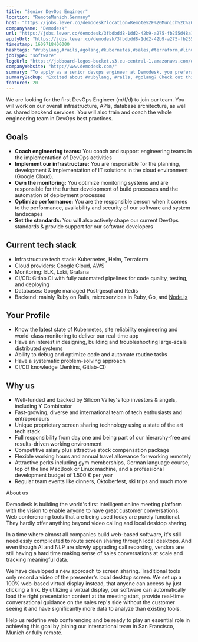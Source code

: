 ```yaml
---
title: "Senior DevOps Engineer"
location: "RemoteMunich,Germany"
host: "https://jobs.lever.co/demodesk?location=Remote%2F%20Munich%2C%20Germany"
companyName: "Demodesk"
url: "https://jobs.lever.co/demodesk/3fbdbdd8-1dd2-42b9-a275-fb255d48a19e"
applyUrl: "https://jobs.lever.co/demodesk/3fbdbdd8-1dd2-42b9-a275-fb255d48a19e/apply"
timestamp: 1609718400000
hashtags: "#rubylang,#rails,#golang,#kubernetes,#sales,#terraform,#linux,#aws,#management,#ui/ux"
jobType: "software"
logoUrl: "https://jobboard-logos-bucket.s3.eu-central-1.amazonaws.com/demodesk"
companyWebsite: "http://www.demodesk.com/"
summary: "To apply as a senior devops engineer at Demodesk, you preferably need to have some knowledge of: #rubylang, #rails, #golang."
summaryBackup: "Excited about #rubylang, #rails, #golang? Check out this job post!"
featured: 20
---
```


We are looking for the first DevOps Engineer (m/f/d) to join our team. You will work on our overall infrastructure, APIs, database architecture, as well as shared backend services. You will also train and coach the whole engineering team in DevOps best practices.

## Goals

*   **Coach engineering teams:** You coach and support engineering teams in the implementation of DevOps activities
*   **Implement our infrastructure:** You are responsible for the planning, development & implementation of IT solutions in the cloud environment (Google Cloud).
*   **Own the monitoring:** You optimize monitoring systems and are responsible for the further development of build processes and the automation of deployment processes
*   **Optimize performance:** You are the responsible person when it comes to the performance, availability and security of our software and system landscapes
*   **Set the standards:** You will also actively shape our current DevOps standards & provide support for our software developers

## Current tech stack

*   Infrastructure tech stack: Kubernetes, Helm, Terraform
*   Cloud providers: Google Cloud, AWS
*   Monitoring: ELK, Loki, Grafana
*   CI/CD: Gitlab CI with fully automated pipelines for code quality, testing, and deploying
*   Databases: Google managed Postrgesql and Redis
*   Backend: mainly Ruby on Rails, microservices in Ruby, Go, and [Node.js](http://node.js/)

## Your Profile

*   Know the latest state of Kubernetes, site reliability engineering and world-class monitoring to deliver our real-time app
*   Have an interest in designing, building and troubleshooting large-scale distributed systems
*   Ability to debug and optimize code and automate routine tasks
*   Have a systematic problem-solving approach
*   CI/CD knowledge (Jenkins, Gitlab-CI)

## Why us

*   Well-funded and backed by Silicon Valley's top investors & angels, including Y Combinator
*   Fast-growing, diverse and international team of tech enthusiasts and entrepreneurs
*   Unique proprietary screen sharing technology using a state of the art tech stack
*   Full responsibility from day one and being part of our hierarchy-free and results-driven working environment
*   Competitive salary plus attractive stock compensation package
*   Flexible working hours and annual travel allowance for working remotely
*   Attractive perks including gym memberships, German language course, top of the line MacBook or Linux machine, and a professional development budget of 1.500 € per year
*   Regular team events like dinners, Oktoberfest, ski trips and much more

About us

Demodesk is building the world's first intelligent online meeting platform with the vision to enable anyone to have great customer conversations. Web conferencing tools that are being used today are purely functional. They hardly offer anything beyond video calling and local desktop sharing.

In a time where almost all companies build web-based software, it's still needlessly complicated to route screen sharing through local desktops. And even though AI and NLP are slowly upgrading call recording, vendors are still having a hard time making sense of sales conversations at scale and tracking meaningful data.

We have developed a new approach to screen sharing. Traditional tools only record a video of the presenter's local desktop screen. We set up a 100% web-based virtual display instead, that anyone can access by just clicking a link. By utilizing a virtual display, our software can automatically load the right presentation content at the meeting start, provide real-time conversational guidance on the sales rep's side without the customer seeing it and have significantly more data to analyze than existing tools.

Help us redefine web conferencing and be ready to play an essential role in achieving this goal by joining our international team in San Francisco, Munich or fully remote.
